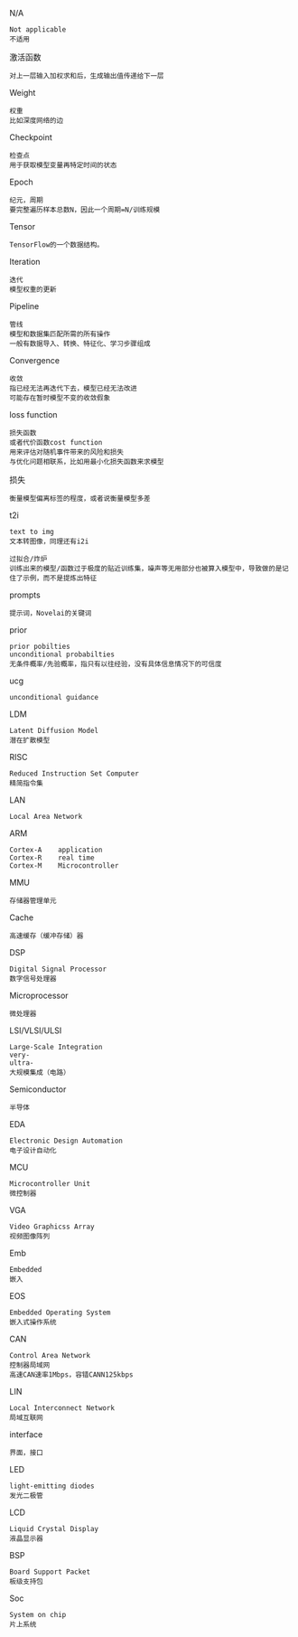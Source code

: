 N/A

```
Not applicable
不适用
```

激活函数

```
对上一层输入加权求和后，生成输出值传递给下一层
```

Weight

```
权重
比如深度网络的边
```

Checkpoint

```
检查点
用于获取模型变量再特定时间的状态
```

Epoch

```
纪元，周期
要完整遍历样本总数N，因此一个周期=N/训练规模
```

Tensor

```
TensorFlow的一个数据结构。
```

Iteration

```
迭代
模型权重的更新
```

Pipeline

```
管线
模型和数据集匹配所需的所有操作
一般有数据导入、转换、特征化、学习步骤组成
```

Convergence

```
收敛
指已经无法再迭代下去，模型已经无法改进
可能存在暂时模型不变的收敛假象
```

loss function

```
损失函数
或者代价函数cost function
用来评估对随机事件带来的风险和损失
与优化问题相联系，比如用最小化损失函数来求模型
```

损失

```
衡量模型偏离标签的程度，或者说衡量模型多差
```

t2i

```
text to img
文本转图像，同理还有i2i
```



```
过拟合/炸炉
训练出来的模型/函数过于极度的贴近训练集，噪声等无用部分也被算入模型中，导致做的是记住了示例，而不是提炼出特征
```

prompts

```
提示词，Novelai的关键词
```

prior

```
prior pobilties
unconditional probabilties
无条件概率/先验概率，指只有以往经验，没有具体信息情况下的可信度
```

ucg

```
unconditional guidance
```

LDM

```
Latent Diffusion Model
潜在扩散模型
```

RISC

```
Reduced Instruction Set Computer
精简指令集
```

LAN

```
Local Area Network
```

ARM

```
Cortex-A	application
Cortex-R	real time
Cortex-M	Microcontroller
```

MMU

```
存储器管理单元
```

Cache

```
高速缓存（缓冲存储）器
```

DSP

```
Digital Signal Processor
数字信号处理器
```

Microprocessor

```
微处理器
```

LSI/VLSI/ULSI

```
Large-Scale Integration
very-
ultra-
大规模集成（电路）
```

Semiconductor

```
半导体
```

EDA

```
Electronic Design Automation
电子设计自动化
```

MCU

```
Microcontroller Unit
微控制器
```

VGA

```
Video Graphicss Array
视频图像阵列
```

Emb

```
Embedded
嵌入
```

EOS

```嵌入式艹
Embedded Operating System
嵌入式操作系统
```

CAN

```
Control Area Network
控制器局域网
高速CAN速率1Mbps，容错CANN125kbps
```

LIN

```
Local Interconnect Network
局域互联网
```

interface

```
界面，接口
```

LED

```
light-emitting diodes
发光二极管
```

LCD

```
Liquid Crystal Display
液晶显示器
```

BSP

```
Board Support Packet
板级支持包
```

Soc

```
System on chip
片上系统
```

